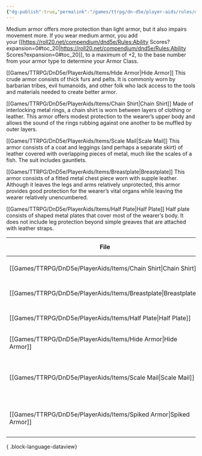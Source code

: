 ```yaml
---
{"dg-publish":true,"permalink":"/games/ttrpg/dn-d5e/player-aids/rules/medium-armor/","tags":["TTRPG/DND/5e","Rules"],"noteIcon":""}
---
```



Medium armor offers more protection than light armor, but it also impairs movement more. If you wear medium armor, you add your [[https://roll20.net/compendium/dnd5e/Rules:Ability Scores?expansion=0#toc_20\|https://roll20.net/compendium/dnd5e/Rules:Ability Scores?expansion=0#toc_20]], to a maximum of +2, to the base number from your armor type to determine your Armor Class.  
  
[[Games/TTRPG/DnD5e/PlayerAids/Items/Hide Armor\|Hide Armor]] This crude armor consists of thick furs and pelts. It is commonly worn by barbarian tribes, evil humanoids, and other folk who lack access to the tools and materials needed to create better armor.  
  
[[Games/TTRPG/DnD5e/PlayerAids/Items/Chain Shirt\|Chain Shirt]] Made of interlocking metal rings, a chain shirt is worn between layers of clothing or leather. This armor offers modest protection to the wearer’s upper body and allows the sound of the rings rubbing against one another to be muffled by outer layers.  
  
[[Games/TTRPG/DnD5e/PlayerAids/Items/Scale Mail\|Scale Mail]] This armor consists of a coat and leggings (and perhaps a separate skirt) of leather covered with overlapping pieces of metal, much like the scales of a fish. The suit includes gauntlets.  
  
[[Games/TTRPG/DnD5e/PlayerAids/Items/Breastplate\|Breastplate]] This armor consists of a fitted metal chest piece worn with supple leather. Although it leaves the legs and arms relatively unprotected, this armor provides good protection for the wearer’s vital organs while leaving the wearer relatively unencumbered.  
  
[[Games/TTRPG/DnD5e/PlayerAids/Items/Half Plate\|Half Plate]] Half plate consists of shaped metal plates that cover most of the wearer’s body. It does not include leg protection beyond simple greaves that are attached with leather straps.

| File                                                                 | Item Rarity | Armor Class                                 |
| -------------------------------------------------------------------- | ----------- | ------------------------------------------- |
| [[Games/TTRPG/DnD5e/PlayerAids/Items/Chain Shirt\|Chain Shirt]]   | Standard    | 13 + dex modifier (max 2)                   |
| [[Games/TTRPG/DnD5e/PlayerAids/Items/Breastplate\|Breastplate]]   | Standard    | 14 + Dex modifier (max 2)                   |
| [[Games/TTRPG/DnD5e/PlayerAids/Items/Half Plate\|Half Plate]]     | Standard    | 15 +  dex modifier (max 2)                  |
| [[Games/TTRPG/DnD5e/PlayerAids/Items/Hide Armor\|Hide Armor]]     | Standard    | 12 + dex modifier (max 2)                   |
| [[Games/TTRPG/DnD5e/PlayerAids/Items/Scale Mail\|Scale Mail]]     | Standard    | <ul><li>14 + Dex modifier (max 2)</li></ul> |
| [[Games/TTRPG/DnD5e/PlayerAids/Items/Spiked Armor\|Spiked Armor]] | Rare        | <ul><li>14 + dex modifier</li></ul>         |

{ .block-language-dataview}